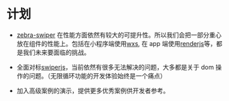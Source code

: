 # 计划

- [zebra-swiper](https://github.com/zebra-ui/zebra-uniapp-swiper) 在性能方面依然有较大的可提升性。所以我们会把一部分重心放在组件的性能上。包括在小程序端使用[wxs](https://uniapp.dcloud.io/frame?id=wxs), 在 app 端使用[renderjs](https://uniapp.dcloud.io/frame?id=renderjs)等，都是我们未来要面临的挑战。

- 全面对标[swiperjs](https://swiperjs.com/)，当前依然有很多无法解决的问题，大多都是关于 dom 操作的问题。（无限循环功能的开发体验始终是一个痛点）
- 加入高级案例的演示，提供更多优秀案例供开发者参考。
